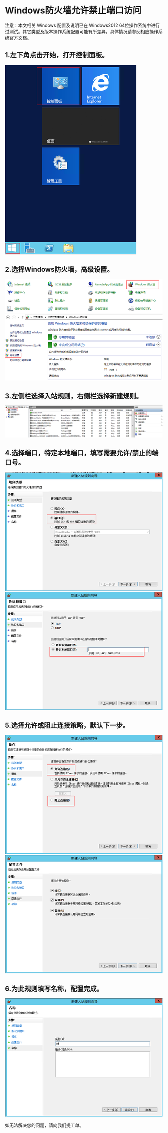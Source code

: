 # Windows防火墙允许禁止端口访问
注意：本文相关 Windows 配置及说明已在 Windows2012 64位操作系统中进行过测试。其它类型及版本操作系统配置可能有所差异，具体情况请参阅相应操作系统官方文档。

## 1.左下角点击开始，打开控制面板。

![](../../../../../image\vm\cn_image_Elastic-Compute_Virtual-Machine_Windows_Windows防火墙允许禁止端口访问01.png)

## 2.选择Windows防火墙，高级设置。

![](../../../../../image\vm\cn_image_Elastic-Compute_Virtual-Machine_Windows_Windows防火墙允许禁止端口访问02.png)
![](../../../../../image\vm\cn_image_Elastic-Compute_Virtual-Machine_Windows_Windows防火墙允许禁止端口访问03.png)

## 3.左侧栏选择入站规则，右侧栏选择新建规则。

![](../../../../../image\vm\cn_image_Elastic-Compute_Virtual-Machine_Windows_Windows防火墙允许禁止端口访问04.png)

## 4.选择端口，特定本地端口，填写需要允许/禁止的端口号。

![](../../../../../image\vm\cn_image_Elastic-Compute_Virtual-Machine_Windows_Windows防火墙允许禁止端口访问05.png)
![](../../../../../image\vm\cn_image_Elastic-Compute_Virtual-Machine_Windows_Windows防火墙允许禁止端口访问06.png)

## 5.选择允许或阻止连接策略，默认下一步。

![](../../../../../image\vm\cn_image_Elastic-Compute_Virtual-Machine_Windows_Windows防火墙允许禁止端口访问07.png)
![](../../../../../image\vm\cn_image_Elastic-Compute_Virtual-Machine_Windows_Windows防火墙允许禁止端口访问08.png)

## 6.为此规则填写名称，配置完成。

![](../../../../../image\vm\cn_image_Elastic-Compute_Virtual-Machine_Windows_Windows防火墙允许禁止端口访问09.png)

如无法解决您的问题，请向我们提工单。

